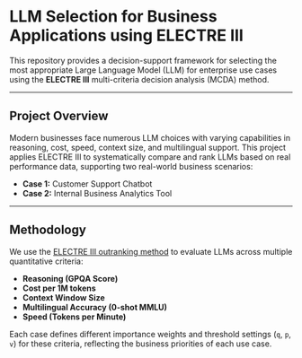 # LLM Selection for Business Applications using ELECTRE III

This repository provides a decision-support framework for selecting the most appropriate Large Language Model (LLM) for enterprise use cases using the **ELECTRE III** multi-criteria decision analysis (MCDA) method.

---

## Project Overview

Modern businesses face numerous LLM choices with varying capabilities in reasoning, cost, speed, context size, and multilingual support. This project applies ELECTRE III to systematically compare and rank LLMs based on real performance data, supporting two real-world business scenarios:

- **Case 1:** Customer Support Chatbot
- **Case 2:** Internal Business Analytics Tool

---

## Methodology

We use the [ELECTRE III outranking method](https://en.wikipedia.org/wiki/ELECTRE) to evaluate LLMs across multiple quantitative criteria:

- **Reasoning (GPQA Score)**  
- **Cost per 1M tokens**  
- **Context Window Size**  
- **Multilingual Accuracy (0-shot MMLU)**  
- **Speed (Tokens per Minute)**  

Each case defines different importance weights and threshold settings (`q`, `p`, `v`) for these criteria, reflecting the business priorities of each use case.

